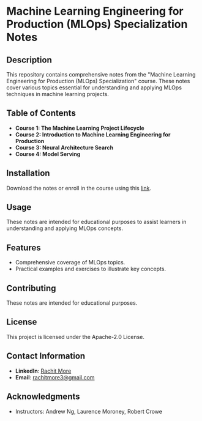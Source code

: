# Machine Learning Engineering for Production (MLOps) Specialization Notes

## Description
This repository contains comprehensive notes from the "Machine Learning Engineering for Production (MLOps) Specialization" course. These notes cover various topics essential for understanding and applying MLOps techniques in machine learning projects.

## Table of Contents
- **Course 1: The Machine Learning Project Lifecycle**
- **Course 2: Introduction to Machine Learning Engineering for Production**
- **Course 3: Neural Architecture Search**
- **Course 4: Model Serving**

## Installation
Download the notes or enroll in the course using this [link](https://www.coursera.org/specializations/machine-learning-engineering-for-production-mlops).

## Usage
These notes are intended for educational purposes to assist learners in understanding and applying MLOps concepts.

## Features
- Comprehensive coverage of MLOps topics.
- Practical examples and exercises to illustrate key concepts.

## Contributing
These notes are intended for educational purposes.

## License
This project is licensed under the Apache-2.0 License.

## Contact Information
- **LinkedIn**: [Rachit More](https://www.linkedin.com/in/rachit-more-30a63418a)
- **Email**: [rachitmore3@gmail.com](mailto:rachitmore3@gmail.com)

## Acknowledgments
- Instructors: Andrew Ng, Laurence Moroney, Robert Crowe
